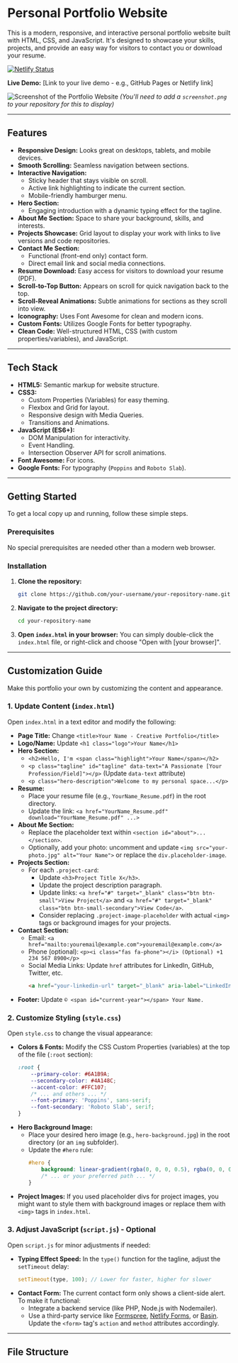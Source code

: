 # Personal Portfolio Website

This is a modern, responsive, and interactive personal portfolio website built with HTML, CSS, and JavaScript. It's designed to showcase your skills, projects, and provide an easy way for visitors to contact you or download your resume.

[![Netlify Status](https://api.netlify.com/api/v1/badges/YOUR_NETLIFY_BADGE_ID/deploy-status)](https://app.netlify.com/sites/YOUR_NETLIFY_SITE_NAME/deploys) <!-- Optional: Add if you deploy to Netlify -->

**Live Demo:** [Link to your live demo - e.g., GitHub Pages or Netlify link]

![Screenshot of the Portfolio Website](./screenshot.png)
*(You'll need to add a `screenshot.png` to your repository for this to display)*

---

## Features

*   **Responsive Design:** Looks great on desktops, tablets, and mobile devices.
*   **Smooth Scrolling:** Seamless navigation between sections.
*   **Interactive Navigation:**
    *   Sticky header that stays visible on scroll.
    *   Active link highlighting to indicate the current section.
    *   Mobile-friendly hamburger menu.
*   **Hero Section:**
    *   Engaging introduction with a dynamic typing effect for the tagline.
*   **About Me Section:** Space to share your background, skills, and interests.
*   **Projects Showcase:** Grid layout to display your work with links to live versions and code repositories.
*   **Contact Me Section:**
    *   Functional (front-end only) contact form.
    *   Direct email link and social media connections.
*   **Resume Download:** Easy access for visitors to download your resume (PDF).
*   **Scroll-to-Top Button:** Appears on scroll for quick navigation back to the top.
*   **Scroll-Reveal Animations:** Subtle animations for sections as they scroll into view.
*   **Iconography:** Uses Font Awesome for clean and modern icons.
*   **Custom Fonts:** Utilizes Google Fonts for better typography.
*   **Clean Code:** Well-structured HTML, CSS (with custom properties/variables), and JavaScript.

---

## Tech Stack

*   **HTML5:** Semantic markup for website structure.
*   **CSS3:**
    *   Custom Properties (Variables) for easy theming.
    *   Flexbox and Grid for layout.
    *   Responsive design with Media Queries.
    *   Transitions and Animations.
*   **JavaScript (ES6+):**
    *   DOM Manipulation for interactivity.
    *   Event Handling.
    *   Intersection Observer API for scroll animations.
*   **Font Awesome:** For icons.
*   **Google Fonts:** For typography (`Poppins` and `Roboto Slab`).

---

## Getting Started

To get a local copy up and running, follow these simple steps.

### Prerequisites

No special prerequisites are needed other than a modern web browser.

### Installation

1.  **Clone the repository:**
    ```sh
    git clone https://github.com/your-username/your-repository-name.git
    ```
2.  **Navigate to the project directory:**
    ```sh
    cd your-repository-name
    ```
3.  **Open `index.html` in your browser:**
    You can simply double-click the `index.html` file, or right-click and choose "Open with [your browser]".

---

## Customization Guide

Make this portfolio your own by customizing the content and appearance.

### 1. Update Content (`index.html`)

Open `index.html` in a text editor and modify the following:

*   **Page Title:** Change `<title>Your Name - Creative Portfolio</title>`
*   **Logo/Name:** Update `<h1 class="logo">Your Name</h1>`
*   **Hero Section:**
    *   `<h2>Hello, I'm <span class="highlight">Your Name</span></h2>`
    *   `<p class="tagline" id="tagline" data-text="A Passionate [Your Profession/Field]"></p>` (Update `data-text` attribute)
    *   `<p class="hero-description">Welcome to my personal space...</p>`
*   **Resume:**
    *   Place your resume file (e.g., `YourName_Resume.pdf`) in the root directory.
    *   Update the link: `<a href="YourName_Resume.pdf" download="YourName_Resume.pdf" ...>`
*   **About Me Section:**
    *   Replace the placeholder text within `<section id="about">...</section>`.
    *   Optionally, add your photo: uncomment and update `<img src="your-photo.jpg" alt="Your Name">` or replace the `div.placeholder-image`.
*   **Projects Section:**
    *   For each `.project-card`:
        *   Update `<h3>Project Title X</h3>`.
        *   Update the project description paragraph.
        *   Update links: `<a href="#" target="_blank" class="btn btn-small">View Project</a>` and `<a href="#" target="_blank" class="btn btn-small-secondary">View Code</a>`.
        *   Consider replacing `.project-image-placeholder` with actual `<img>` tags or background images for your projects.
*   **Contact Section:**
    *   Email: `<a href="mailto:youremail@example.com">youremail@example.com</a>`
    *   Phone (optional): `<p><i class="fas fa-phone"></i> (Optional) +1 234 567 8900</p>`
    *   Social Media Links: Update `href` attributes for LinkedIn, GitHub, Twitter, etc.
        ```html
        <a href="your-linkedin-url" target="_blank" aria-label="LinkedIn"><i class="fab fa-linkedin"></i></a>
        ```
*   **Footer:** Update `© <span id="current-year"></span> Your Name.`

### 2. Customize Styling (`style.css`)

Open `style.css` to change the visual appearance:

*   **Colors & Fonts:** Modify the CSS Custom Properties (variables) at the top of the file (`:root` section):
    ```css
    :root {
        --primary-color: #6A1B9A;
        --secondary-color: #4A148C;
        --accent-color: #FFC107;
        /* ... and others ... */
        --font-primary: 'Poppins', sans-serif;
        --font-secondary: 'Roboto Slab', serif;
    }
    ```
*   **Hero Background Image:**
    *   Place your desired hero image (e.g., `hero-background.jpg`) in the root directory (or an `img` subfolder).
    *   Update the `#hero` rule:
        ```css
        #hero {
            background: linear-gradient(rgba(0, 0, 0, 0.5), rgba(0, 0, 0, 0.7)), url('hero-background.jpg') no-repeat center center/cover;
            /* ... or your preferred path ... */
        }
        ```
*   **Project Images:** If you used placeholder divs for project images, you might want to style them with background images or replace them with `<img>` tags in `index.html`.

### 3. Adjust JavaScript (`script.js`) - Optional

Open `script.js` for minor adjustments if needed:

*   **Typing Effect Speed:** In the `type()` function for the tagline, adjust the `setTimeout` delay:
    ```javascript
    setTimeout(type, 100); // Lower for faster, higher for slower
    ```
*   **Contact Form:** The current contact form only shows a client-side alert. To make it functional:
    *   Integrate a backend service (like PHP, Node.js with Nodemailer).
    *   Use a third-party service like [Formspree](https://formspree.io/), [Netlify Forms](https://www.netlify.com/products/forms/), or [Basin](https://usebasin.com/). Update the `<form>` tag's `action` and `method` attributes accordingly.

---

## File Structure
